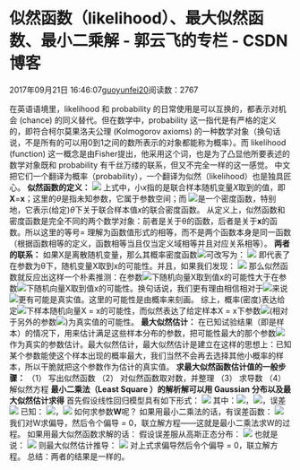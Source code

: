 
# 似然函数（likelihood）、最大似然函数、最小二乘解 - 郭云飞的专栏 - CSDN博客


2017年09月21日 16:46:07[guoyunfei20](https://me.csdn.net/guoyunfei20)阅读数：2767


在英语语境里，likelihood 和 probability 的日常使用是可以互换的，都表示对机会 (chance) 的同义替代。但在数学中，probability 这一指代是有严格的定义的，即符合柯尔莫果洛夫公理 (Kolmogorov axioms) 的一种数学对象（换句话说，不是所有的可以用0到1之间的数所表示的对象都能称为概率）。而 likelihood (function) 这一概念是由Fisher提出，他采用这个词，也是为了凸显他所要表述的数学对象既和 probability 有千丝万缕的联系，但又不完全一样的这一感觉。
中文把它们一个翻译为概率（probability），一个翻译为似然（likelihood）也是独具匠心。
**似然函数的定义：**
![](https://www.zhihu.com/equation?tex=L%28%5Ctheta+%7C+%5Ctextbf%7Bx%7D%29+%3D+f%28%5Ctextbf%7Bx%7D+%7C+%5Ctheta%29)
上式中，小*x*指的是联合样本随机变量*X*取到的值，即**X**=**x**；这里的*θ*是指未知参数，它属于参数空间；而
![](https://www.zhihu.com/equation?tex=f%28%5Ctextbf%7Bx%7D%7C%5Ctheta%29)是一个密度函数，特别地，它表示(给定)*θ*下关于联合样本值*x*的联合密度函数。
从定义上，似然函数和密度函数是完全不同的两个数学对象：前者是关于θ的函数，后者是关于**x**的函数。所以这里的等号= 理解为函数值形式的相等，而不是两个函数本身是同一函数（根据函数相等的定义，函数相等当且仅当定义域相等并且对应关系相等）。
**两者的联系：**
如果X是离散随机变量，那么其概率密度函数![](https://www.zhihu.com/equation?tex=f%28%5Ctextbf%7Bx%7D%7C%5Ctheta%29)可改写为：
![](https://www.zhihu.com/equation?tex=+f%28%5Ctextbf%7Bx%7D+%7C+%5Ctheta%29+%3D+%5Cmathbb%7BP%7D_%5Ctheta%28%5Ctextbf%7BX%7D+%3D+%5Ctextbf%7Bx%7D%29)
即代表了在参数为θ下，随机变量X取到x的可能性。并且，如果我们发现：
![](https://www.zhihu.com/equation?tex=L%28%5Ctheta_1+%7C+%5Ctextbf%7Bx%7D+%29+%3D+%5Cmathbb%7BP%7D_%7B%5Ctheta_1%7D%28%5Ctextbf%7BX%7D+%3D+%5Ctextbf%7Bx%7D%29+%3E+%5Cmathbb%7BP%7D_%7B%5Ctheta_2%7D%28%5Ctextbf%7BX%7D+%3D+%5Ctextbf%7Bx%7D%29+%3D+L%28%5Ctheta_2+%7C+%5Ctextbf%7Bx%7D%29)
那么似然函数就反应出这样一个朴素推测：在参数![](https://www.zhihu.com/equation?tex=%5Ctheta_1)下随机向量X取到值x的可能性大于在参数![](https://www.zhihu.com/equation?tex=%5Ctheta_2)下随机向量X取到值x的可能性。换句话说，我们更有理由相信相对于![](https://www.zhihu.com/equation?tex=%5Ctheta_2)来说![](https://www.zhihu.com/equation?tex=%5Ctheta_1)更有可能是真实值。这里的可能性是由概率来刻画。
综上，概率(密度)表达给定![](https://www.zhihu.com/equation?tex=%5Ctheta)下样本随机向量X = x的可能性，而似然表达了给定样本X = x下参数![](https://www.zhihu.com/equation?tex=%5Ctheta_1)(相对于另外的参数![](https://www.zhihu.com/equation?tex=%5Ctheta_2))为真实值的可能性。
**最大似然估计：**
在已知试验结果（即是样本）的情况下，用来估计满足这些样本分布的参数，把可能性最大的那个参数![](https://www.zhihu.com/equation?tex=%5Ctheta)作为真实的参数估计。最大似然估计，最大似然估计是建立在这样的思想上：已知某个参数能使这个样本出现的概率最大，我们当然不会再去选择其他小概率的样本，所以干脆就把这个参数作为估计的真实值。
**求最大似然函数估计值的一般步骤：**
（1） 写出似然函数
（2） 对似然函数取对数，并整理
（3） 求导数
（4） 解似然方程
**最小二乘法（Least Square ）的解析解可以用 Gaussian 分布以及最大似然估计求得**
首先假设线性回归模型具有如下形式：
![](https://www.zhihu.com/equation?tex=f%28%5Cmathbf+x%29+%3D+%5Csum_%7Bj%3D1%7D%5E%7Bd%7D+x_j+w_j+%2B+%5Cepsilon+%3D+%5Cmathbf+x+%5Cmathbf+w%5E%5Cintercal+%2B+%5Cepsilon)
其中：![](https://www.zhihu.com/equation?tex=%5Cmathbf+x+%5Cin+%5Cmathbb+R%5E%7B1+%5Ctimes+d%7D)，![](https://www.zhihu.com/equation?tex=%5Cmathbf+w+%5Cin+%5Cmathbb+R%5E%7B1+%5Ctimes+d%7D)，误差![](https://www.zhihu.com/equation?tex=%5Cepsilon+%5Cin+%5Cmathbb+R)
已知：
![](https://www.zhihu.com/equation?tex=%5Cmathbf+X%3D%28%5Cmathbf+x_1+%5Ccdots+%5Cmathbf+x_n%29%5E%5Cintercal+%5Cin+%5Cmathbb+R%5E%7Bn+%5Ctimes+d%7D)，![](https://www.zhihu.com/equation?tex=%5Cmathbf+y+%5Cin+%5Cmathbb+R%5E%7Bn+%5Ctimes+1%7D)
如何求参数**W**呢？
如果用最小二乘法的话，有误差函数：
![](https://www.zhihu.com/equation?tex=%5Ctext%7Barg%5C%2Cmin%7D_%7B%5Cmathbf+w%7D+f%28%5Cmathbf+w%29+%3D+%5Csum_%7Bi%3D1%7D%5En%28%5Cmathbf+y_i+-+%5Cmathbf+x_i+%5Cmathbf+w%5E%5Cintercal%29%5E2%3D+%7B%5Cleft%5ClVert%7B%5Cmathbf+y+-+%5Cmathbf+X+%5Cmathbf+w%5E%5Cintercal%7D%5Cright%5CrVert%7D_2%5E2)
我们对W求偏导，然后令个偏导 = 0，联立解方程——这就是最小二乘法求W的过程。
如果用最大似然函数求解的话：
假设误差服从高斯正态分布：
![](https://www.zhihu.com/equation?tex=%5Cepsilon_i+%5Csim+%5Cmathcal%7BN%7D%280%2C+%5Csigma%5E2%29)
也就是说：
![](https://www.zhihu.com/equation?tex=%5Cmathbf+y_i+%5Csim+%5Cmathcal%7BN%7D%28%5Cmathbf+x_i+%5Cmathbf+w%5E%5Cintercal%2C+%5Csigma%5E2%29)
则最大似然估计推导：
![](https://www.zhihu.com/equation?tex=+%5Cbegin%7Balign%2A%7D+%5Ctext%7Barg%5C%2Cmax%7D_%7B%5Cmathbf+w%7D+L%28%5Cmathbf+w%29+%26+%3D+%5Cln+%7B%5Cprod_%7Bi%3D1%7D%5En+%5Cfrac%7B1%7D%7B%5Csigma+%5Csqrt%7B2%5Cpi%7D%7D+%5Cexp%28-%5Cfrac%7B1%7D%7B2%7D%28%5Cfrac%7B%5Cmathbf+y_i+-+%5Cmathbf+x_i+%5Cmathbf+w%5E%5Cintercal%7D%7B%5Csigma%7D%29%5E2%7D%29%5C%5C+%26+%3D+-+%5Cfrac%7B1%7D%7B2%5Csigma%5E2%7D+%5Csum_%7Bi%3D1%7D%5En%28%5Cmathbf+y_i+-+%5Cmathbf+x_i+%5Cmathbf+w%5E%5Cintercal%29%5E2+-+n+%5Cln+%5Csigma+%5Csqrt%7B2%5Cpi%7D+%5Cend%7Balign%2A%7D+)
对上式求偏导然后令个偏导 = 0，联立解方程。
总结：两者的结果是一样的。







